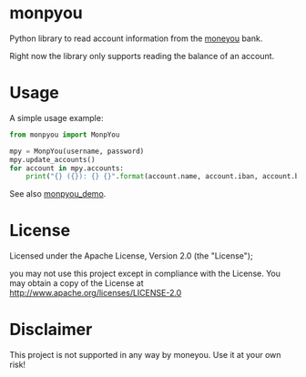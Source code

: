 # monpyou
Python library to read account information from the [moneyou](https://www.moneyou.de/) bank.

Right now the library only supports reading the balance of an account.

# Usage
A simple usage example:

```python
from monpyou import MonpYou

mpy = MonpYou(username, password)
mpy.update_accounts()
for account in mpy.accounts:
    print("{} ({}): {} {}".format(account.name, account.iban, account.balance, account.currency))
```
See also [monpyou_demo](monpyou_demo).

# License
Licensed under the Apache License, Version 2.0 (the "License");

you may not use this project except in compliance with the License.
You may obtain a copy of the License at 
http://www.apache.org/licenses/LICENSE-2.0

# Disclaimer
This project is not supported in any way by moneyou. Use it at your own risk!
